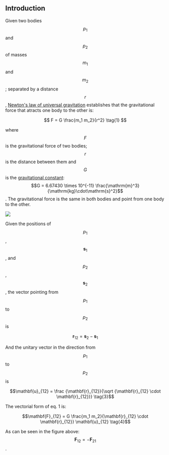 ## Introduction

Given two bodies $$p_1$$ and $$p_2$$ of masses $$m_1$$ and $$m_2$$; separated by a distance $$r$$,
[Newton's law of universal gravitation](https://en.wikipedia.org/wiki/Newton%27s_law_of_universal_gravitation)
establishes that the gravitational force that atracts one body to the other is:

$$
F = G \frac{m_1 m_2}{r^2} \tag{1}
$$

where $$F$$ is the gravitational force of two bodies; $$r$$ is the distance between them and $$G$$ is the [gravitational
constant](https://en.wikipedia.org/wiki/Gravitational_constant): $$G = 6.67430 \times 10^{-11}
\frac{\mathrm{m}^3}{\mathrm{kg}\cdot\mathrm{s}^2}$$. The gravitational force is the same in both bodies and point from
one body to the other.

<img src="assets/images/2-body.svg">

Given the positions of $$p_1$$, $$\mathbf{s}_{1}$$, and $$p_2$$, $$\mathbf{s}_{2}$$, the
vector pointing from $$p_1$$ to $$p_2$$ is

$$\mathbf{r}_{12} = \mathbf{s}_{2} - \mathbf{s}_{1} \tag{2}$$

And the unitary vector in the direction from $$p_1$$ to $$p_2$$ is

$$\mathbf{u}_{12} = \frac {\mathbf{r}_{12}}{\sqrt {\mathbf{r}_{12} \cdot \mathbf{r}_{12}}}  \tag{3}$$

The vectorial form of eq. 1 is:

$$\mathbf{F}_{12} = G \frac{m_1 m_2}{\mathbf{r}_{12} \cdot \mathbf{r}_{12}} \mathbf{u}_{12} \tag{4}$$

As can be seen in the figure above: $$\mathbf{F}_{12} = -\mathbf{F}_{21}$$.
